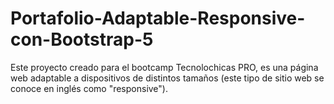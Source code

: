 # Portafolio-Adaptable-Responsive-con-Bootstrap-5
Este proyecto creado para el bootcamp Tecnolochicas PRO, es una página web adaptable a dispositivos de distintos tamaños (este tipo de sitio web se conoce en inglés como "responsive").
